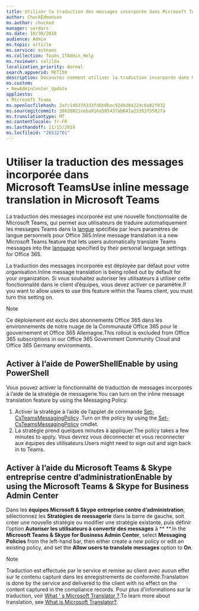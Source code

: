 ```yaml
---
title: Utiliser la traduction des messages incorporée dans Microsoft Teams
author: ChuckEdmonson
ms.author: chucked
manager: serdars
ms.date: 10/30/2018
audience: Admin
ms.topic: article
ms.service: msteams
ms.collection: Teams_ITAdmin_Help
ms.reviewer: salilda
localization_priority: Normal
search.appverid: MET150
description: Découvrez comment utiliser la traduction incorporée dans Microsoft Teams.
ms.custom:
- NewAdminCenter_Update
appliesto:
- Microsoft Teams
ms.openlocfilehash: 2afc1d0374333fdbb0bec9246d04224c6a82f032
ms.sourcegitcommit: 30620021ceba916a505437ab641a23393f55827a
ms.translationtype: MT
ms.contentlocale: fr-FR
ms.lasthandoff: 11/15/2018
ms.locfileid: "26532701"
---
```

<a name="use-inline-message-translation-in-microsoft-teams"></a><span data-ttu-id="9aa0e-103">Utiliser la traduction des messages incorporée dans Microsoft Teams</span><span class="sxs-lookup"><span data-stu-id="9aa0e-103">Use inline message translation in Microsoft Teams</span></span> 
=================================================

<span data-ttu-id="9aa0e-104">La traduction des messages incorporée est une nouvelle fonctionnalité de Microsoft Teams, qui permet aux utilisateurs de traduire automatiquement les messages Teams dans la [langue](https://support.office.com/article/translate-a-message-in-teams-d8926ce9-d6a6-47df-a416-f1adb62d3194) spécifiée par leurs paramètres de langue personnels pour Office 365.</span><span class="sxs-lookup"><span data-stu-id="9aa0e-104">Inline message translation is a new Microsoft Teams feature that lets users automatically translate Teams messages into the [language](https://support.office.com/article/translate-a-message-in-teams-d8926ce9-d6a6-47df-a416-f1adb62d3194) specified by their personal language settings for Office 365.</span></span>

<span data-ttu-id="9aa0e-105">La traduction des messages incorporée est déployée par défaut pour votre organisation.</span><span class="sxs-lookup"><span data-stu-id="9aa0e-105">Inline message translation is being rolled out by default for your organization.</span></span> <span data-ttu-id="9aa0e-106">Si vous souhaitez autoriser les utilisateurs à utiliser cette fonctionnalité dans le client d’équipes, vous devez activer ce paramètre.</span><span class="sxs-lookup"><span data-stu-id="9aa0e-106">If you want to allow users to use this feature within the Teams client, you must turn this setting on.</span></span>

> [!NOTE]
><span data-ttu-id="9aa0e-107">Ce déploiement est exclu des abonnements Office 365 dans les environnements de notre nuage de la Communauté Office 365 pour le gouvernement et Office 365 Allemagne.</span><span class="sxs-lookup"><span data-stu-id="9aa0e-107">This rollout is excluded from Office 365 subscriptions in our Office 365 Government Community Cloud and Office 365 Germany environments.</span></span>

## <a name="enable-by-using-powershell"></a><span data-ttu-id="9aa0e-108">Activer à l’aide de PowerShell</span><span class="sxs-lookup"><span data-stu-id="9aa0e-108">Enable by using PowerShell</span></span>

<span data-ttu-id="9aa0e-109">Vous pouvez activer la fonctionnalité de traduction de messages incorporés à l’aide de la stratégie de messagerie.</span><span class="sxs-lookup"><span data-stu-id="9aa0e-109">You can turn on the inline message translation feature by using the Messaging Policy.</span></span>

1. <span data-ttu-id="9aa0e-110">Activer la stratégie à l’aide de l’applet de commande [Set-CsTeamsMessagingPolicy](https://docs.microsoft.com/powershell/module/skype/set-csteamsmessagingpolicy?view=skype-ps) .</span><span class="sxs-lookup"><span data-stu-id="9aa0e-110">Turn on the policy by using the [Set-CsTeamsMessagingPolicy](https://docs.microsoft.com/powershell/module/skype/set-csteamsmessagingpolicy?view=skype-ps) cmdlet.</span></span>
2. <span data-ttu-id="9aa0e-111">La stratégie prend quelques minutes à appliquer.</span><span class="sxs-lookup"><span data-stu-id="9aa0e-111">The policy takes a few minutes to apply.</span></span> <span data-ttu-id="9aa0e-112">Vous devrez vous déconnecter et vous reconnecter aux équipes des utilisateurs.</span><span class="sxs-lookup"><span data-stu-id="9aa0e-112">Users might need to sign out and sign back in to Teams.</span></span>

## <a name="enable-by-using-the-microsoft-teams--skype-for-business-admin-center"></a><span data-ttu-id="9aa0e-113">Activer à l’aide du Microsoft Teams & Skype entreprise centre d’administration</span><span class="sxs-lookup"><span data-stu-id="9aa0e-113">Enable by using the Microsoft Teams & Skype for Business Admin Center</span></span>

<span data-ttu-id="9aa0e-114">Dans les **équipes Microsoft & Skype entreprise centre d’administration**, sélectionnez les **Stratégies de messagerie** dans la barre de gauche, soit créer une nouvelle stratégie ou modifier une stratégie existante, puis définir l’option **Autoriser les utilisateurs à convertir des messages** à \*\* \*\*.</span><span class="sxs-lookup"><span data-stu-id="9aa0e-114">In the **Microsoft Teams & Skype for Business Admin Center**, select **Messaging Policies** from the left-hand bar, then either create a new policy or edit an existing policy, and set the **Allow users to translate messages** option to **On**.</span></span>

> [!NOTE]
><span data-ttu-id="9aa0e-115">Traduction est effectuée par le service et remise au client avec aucun effet sur le contenu capturé dans les enregistrements de conformité.</span><span class="sxs-lookup"><span data-stu-id="9aa0e-115">Translation is done by the service and delivered to the client with no effect on the content captured in the compliance records.</span></span> <span data-ttu-id="9aa0e-116">Pour plus d’informations sur la traduction, voir [What ' s Microsoft Translator ?](https://docs.microsoft.com/azure/cognitive-services/translator/translator-info-overview).</span><span class="sxs-lookup"><span data-stu-id="9aa0e-116">To learn more about translation, see [What is Microsoft Translator?](https://docs.microsoft.com/azure/cognitive-services/translator/translator-info-overview).</span></span>